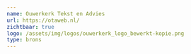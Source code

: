 ```yaml
---
name: Ouwerkerk Tekst en Advies
url: https://otaweb.nl/
zichtbaar: true
logo: /assets/img/logos/ouwerkerk_logo_bewerkt-kopie.png
type: brons
---
```

